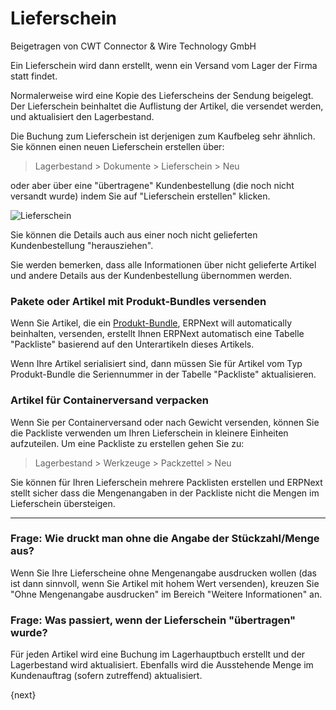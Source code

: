 # Lieferschein
<span class="text-muted contributed-by">Beigetragen von CWT Connector & Wire Technology GmbH</span>

Ein Lieferschein wird dann erstellt, wenn ein Versand vom Lager der Firma statt findet.

Normalerweise wird eine Kopie des Lieferscheins der Sendung beigelegt. Der Lieferschein beinhaltet die Auflistung der Artikel, die versendet werden, und aktualisiert den Lagerbestand.

Die Buchung zum Lieferschein ist derjenigen zum Kaufbeleg sehr ähnlich. Sie können einen neuen Lieferschein erstellen über:  

> Lagerbestand > Dokumente > Lieferschein > Neu

oder aber über eine "übertragene" Kundenbestellung (die noch nicht versandt wurde) indem Sie auf "Lieferschein erstellen" klicken.

<img class="screenshot" alt="Lieferschein" src="{{docs_base_url}}/assets/img/stock/delivery-note.png">

Sie können die Details auch aus einer noch nicht gelieferten Kundenbestellung "herausziehen".

Sie werden bemerken, dass alle Informationen über nicht gelieferte Artikel und andere Details aus der Kundenbestellung übernommen werden.

### Pakete oder Artikel mit Produkt-Bundles versenden

Wenn Sie Artikel, die ein [Produkt-Bundle]({{docs_base_url}}/user/manual/de/selling/setup/product-bundle.html), ERPNext will automatically beinhalten, versenden, erstellt Ihnen ERPNext automatisch eine Tabelle "Packliste" basierend auf den Unterartikeln dieses Artikels.

Wenn Ihre Artikel serialisiert sind, dann müssen Sie für Artikel vom Typ Produkt-Bundle die Seriennummer in der Tabelle "Packliste" aktualisieren.

### Artikel für Containerversand verpacken

Wenn Sie per Containerversand oder nach Gewicht versenden, können Sie die Packliste verwenden um Ihren Lieferschein in kleinere Einheiten aufzuteilen. Um eine Packliste zu erstellen gehen Sie zu:

> Lagerbestand > Werkzeuge > Packzettel > Neu

Sie können für Ihren Lieferschein mehrere Packlisten erstellen und ERPNext stellt sicher dass die Mengenangaben in der Packliste  nicht die Mengen im Lieferschein übersteigen.

---

### Frage: Wie druckt man ohne die Angabe der Stückzahl/Menge aus?

Wenn Sie Ihre Lieferscheine ohne Mengenangabe ausdrucken wollen (das ist dann sinnvoll, wenn Sie Artikel mit hohem Wert versenden), kreuzen Sie "Ohne Mengenangabe ausdrucken" im Bereich "Weitere Informationen" an.

### Frage: Was passiert, wenn der Lieferschein "übertragen" wurde?

Für jeden Artikel wird eine Buchung im Lagerhauptbuch erstellt und der Lagerbestand wird aktualisiert. Ebenfalls wird die Ausstehende Menge im Kundenauftrag (sofern zutreffend) aktualisiert.

{next}
